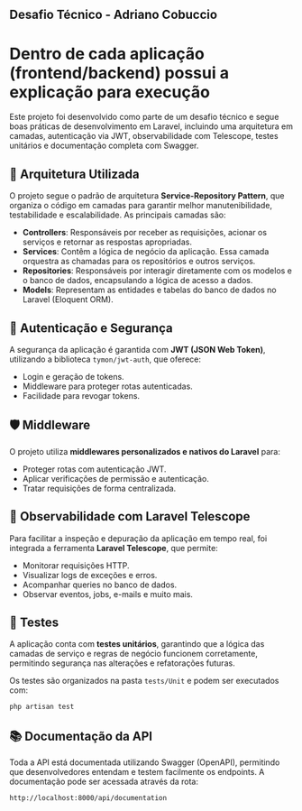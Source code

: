 ## Desafio Técnico - Adriano Cobuccio
# Dentro de cada aplicação (frontend/backend) possui a explicação para execução

Este projeto foi desenvolvido como parte de um desafio técnico e segue boas práticas de desenvolvimento em Laravel, incluindo uma arquitetura em camadas, autenticação via JWT, observabilidade com Telescope, testes unitários e documentação completa com Swagger.

## 🔧 Arquitetura Utilizada

O projeto segue o padrão de arquitetura **Service-Repository Pattern**, que organiza o código em camadas para garantir melhor manutenibilidade, testabilidade e escalabilidade. As principais camadas são:

- **Controllers**: Responsáveis por receber as requisições, acionar os serviços e retornar as respostas apropriadas.
- **Services**: Contêm a lógica de negócio da aplicação. Essa camada orquestra as chamadas para os repositórios e outros serviços.
- **Repositories**: Responsáveis por interagir diretamente com os modelos e o banco de dados, encapsulando a lógica de acesso a dados.
- **Models**: Representam as entidades e tabelas do banco de dados no Laravel (Eloquent ORM).

## 🔐 Autenticação e Segurança

A segurança da aplicação é garantida com **JWT (JSON Web Token)**, utilizando a biblioteca `tymon/jwt-auth`, que oferece:

- Login e geração de tokens.
- Middleware para proteger rotas autenticadas.
- Facilidade para revogar tokens.

## 🛡️ Middleware

O projeto utiliza **middlewares personalizados e nativos do Laravel** para:

- Proteger rotas com autenticação JWT.
- Aplicar verificações de permissão e autenticação.
- Tratar requisições de forma centralizada.

## 👀 Observabilidade com Laravel Telescope

Para facilitar a inspeção e depuração da aplicação em tempo real, foi integrada a ferramenta **Laravel Telescope**, que permite:

- Monitorar requisições HTTP.
- Visualizar logs de exceções e erros.
- Acompanhar queries no banco de dados.
- Observar eventos, jobs, e-mails e muito mais.

## 🧪 Testes

A aplicação conta com **testes unitários**, garantindo que a lógica das camadas de serviço e regras de negócio funcionem corretamente, permitindo segurança nas alterações e refatorações futuras.

Os testes são organizados na pasta `tests/Unit` e podem ser executados com:

```bash
php artisan test
```

## 📚 Documentação da API

Toda a API está documentada utilizando Swagger (OpenAPI), permitindo que desenvolvedores entendam e testem facilmente os endpoints.
A documentação pode ser acessada através da rota:

```bash
http://localhost:8000/api/documentation
```
